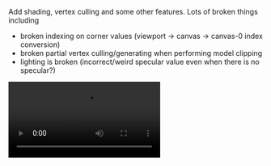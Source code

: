 Add shading, vertex culling and some other features.
Lots of broken things including
- broken indexing on corner values (viewport -> canvas -> canvas-0 index conversion)
- broken partial vertex culling/generating when performing model clipping
- lighting is broken (incorrect/weird specular value even when there is no specular?)

 <video loop src="chapter-7-demo-1.mov"> demo video </video> 
